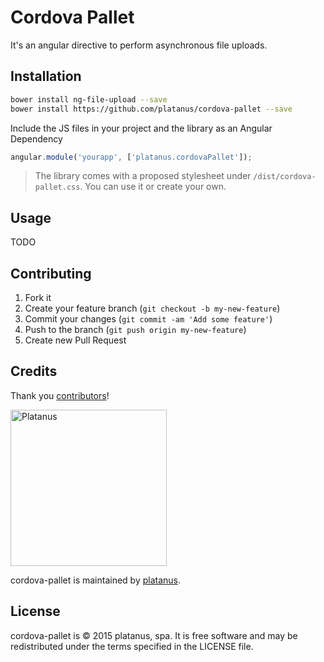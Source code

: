 # Cordova Pallet

It's an angular directive to perform asynchronous file uploads.

## Installation

```bash
bower install ng-file-upload --save
bower install https://github.com/platanus/cordova-pallet --save
```

Include the JS files in your project and the library as an Angular Dependency

```javascript
angular.module('yourapp', ['platanus.cordovaPallet']);
```

> The library comes with a proposed stylesheet under `/dist/cordova-pallet.css`. You can use it or
> create your own.

## Usage

TODO

## Contributing

1. Fork it
2. Create your feature branch (`git checkout -b my-new-feature`)
3. Commit your changes (`git commit -am 'Add some feature'`)
4. Push to the branch (`git push origin my-new-feature`)
5. Create new Pull Request

## Credits

Thank you [contributors](https://github.com/platanus/cordova-pallet/graphs/contributors)!

<img src="http://platan.us/gravatar_with_text.png" alt="Platanus" width="250"/>

cordova-pallet is maintained by [platanus](http://platan.us).

## License

cordova-pallet is © 2015 platanus, spa. It is free software and may be redistributed under the terms specified in the LICENSE file.
